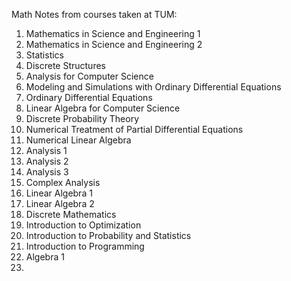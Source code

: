 Math Notes from courses taken at TUM:
1. Mathematics in Science and Engineering 1
2. Mathematics in Science and Engineering 2
3. Statistics
4. Discrete Structures
5. Analysis for Computer Science
6. Modeling and Simulations with Ordinary Differential Equations
7. Ordinary Differential Equations
8. Linear Algebra for Computer Science
9. Discrete Probability Theory
10. Numerical Treatment of Partial Differential Equations
11. Numerical Linear Algebra
12. Analysis 1
13. Analysis 2
14. Analysis 3
15. Complex Analysis
16. Linear Algebra 1
17. Linear Algebra 2
18. Discrete Mathematics
19. Introduction to Optimization
20. Introduction to Probability and Statistics
21. Introduction to Programming
22. Algebra 1
23. 
